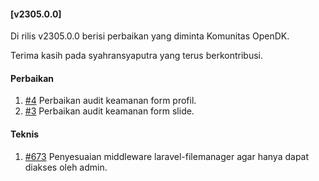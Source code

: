 #### [v2305.0.0]

Di rilis v2305.0.0 berisi perbaikan yang diminta Komunitas OpenDK.

Terima kasih pada syahransyaputra yang terus berkontribusi.

#### Perbaikan

1. [#4](https://github.com/OpenSID/wiki-keamanan/issues/4) Perbaikan audit keamanan form profil.
2. [#3](https://github.com/OpenSID/wiki-keamanan/issues/3) Perbaikan audit keamanan form slide.

#### Teknis

1. [#673](https://github.com/OpenSID/OpenDK/issues/673) Penyesuaian middleware laravel-filemanager agar hanya dapat diakses oleh admin.
